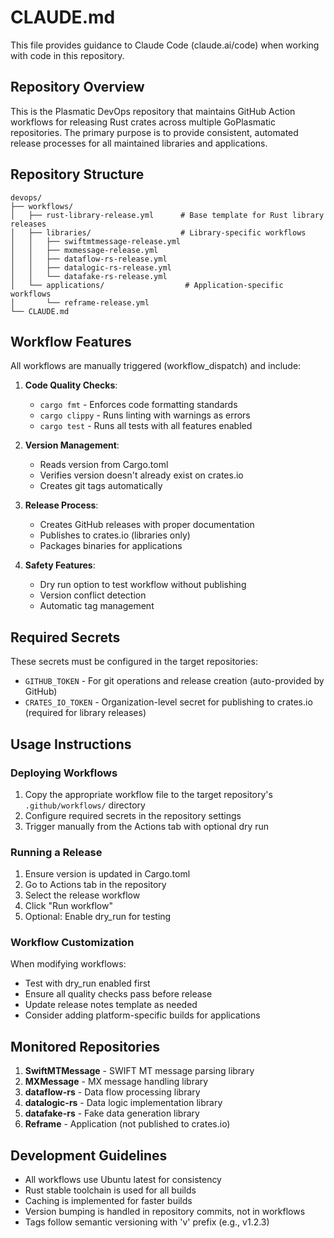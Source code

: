 # CLAUDE.md

This file provides guidance to Claude Code (claude.ai/code) when working with code in this repository.

## Repository Overview

This is the Plasmatic DevOps repository that maintains GitHub Action workflows for releasing Rust crates across multiple GoPlasmatic repositories. The primary purpose is to provide consistent, automated release processes for all maintained libraries and applications.

## Repository Structure

```
devops/
├── workflows/
│   ├── rust-library-release.yml      # Base template for Rust library releases
│   ├── libraries/                    # Library-specific workflows
│   │   ├── swiftmtmessage-release.yml
│   │   ├── mxmessage-release.yml
│   │   ├── dataflow-rs-release.yml
│   │   ├── datalogic-rs-release.yml
│   │   └── datafake-rs-release.yml
│   └── applications/                  # Application-specific workflows
│       └── reframe-release.yml
└── CLAUDE.md
```

## Workflow Features

All workflows are manually triggered (workflow_dispatch) and include:

1. **Code Quality Checks**:
   - `cargo fmt` - Enforces code formatting standards
   - `cargo clippy` - Runs linting with warnings as errors
   - `cargo test` - Runs all tests with all features enabled

2. **Version Management**:
   - Reads version from Cargo.toml
   - Verifies version doesn't already exist on crates.io
   - Creates git tags automatically

3. **Release Process**:
   - Creates GitHub releases with proper documentation
   - Publishes to crates.io (libraries only)
   - Packages binaries for applications

4. **Safety Features**:
   - Dry run option to test workflow without publishing
   - Version conflict detection
   - Automatic tag management

## Required Secrets

These secrets must be configured in the target repositories:

- `GITHUB_TOKEN` - For git operations and release creation (auto-provided by GitHub)
- `CRATES_IO_TOKEN` - Organization-level secret for publishing to crates.io (required for library releases)

## Usage Instructions

### Deploying Workflows

1. Copy the appropriate workflow file to the target repository's `.github/workflows/` directory
2. Configure required secrets in the repository settings
3. Trigger manually from the Actions tab with optional dry run

### Running a Release

1. Ensure version is updated in Cargo.toml
2. Go to Actions tab in the repository
3. Select the release workflow
4. Click "Run workflow"
5. Optional: Enable dry_run for testing

### Workflow Customization

When modifying workflows:
- Test with dry_run enabled first
- Ensure all quality checks pass before release
- Update release notes template as needed
- Consider adding platform-specific builds for applications

## Monitored Repositories

1. **SwiftMTMessage** - SWIFT MT message parsing library
2. **MXMessage** - MX message handling library  
3. **dataflow-rs** - Data flow processing library
4. **datalogic-rs** - Data logic implementation library
5. **datafake-rs** - Fake data generation library
6. **Reframe** - Application (not published to crates.io)

## Development Guidelines

- All workflows use Ubuntu latest for consistency
- Rust stable toolchain is used for all builds
- Caching is implemented for faster builds
- Version bumping is handled in repository commits, not in workflows
- Tags follow semantic versioning with 'v' prefix (e.g., v1.2.3)